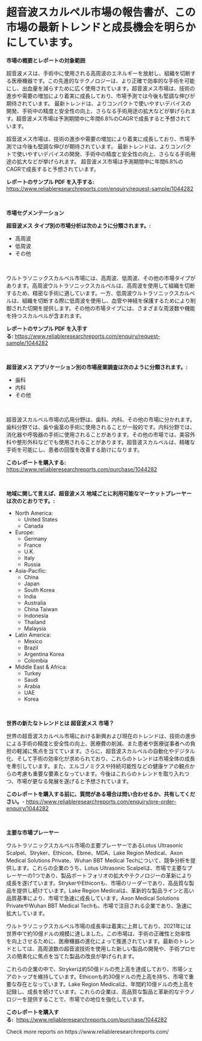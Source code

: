 <p><h1>超音波スカルペル市場の報告書が、この市場の最新トレンドと成長機会を明らかにしています。</h1></p><p><strong>市場の概要とレポートの対象範囲</strong></p>
<p><p>超音波メスは、手術中に使用される高周波のエネルギーを放射し、組織を切断する医療機器です。この先進的なテクノロジーは、より正確で効率的な手術を可能にし、出血量を減らすために広く使用されています。超音波メス市場は、技術の進歩や需要の増加により着実に成長しており、市場予測では今後も堅調な伸びが期待されています。 最新トレンドは、よりコンパクトで使いやすいデバイスの開発、手術中の精度と安全性の向上、さらなる手術用途の拡大などが挙げられます。超音波メス市場は予測期間中に年間6.8%のCAGRで成長すると予想されています。</p><p>超音波メス市場は、技術の進歩や需要の増加により着実に成長しており、市場予測では今後も堅調な伸びが期待されています。 最新トレンドは、よりコンパクトで使いやすいデバイスの開発、手術中の精度と安全性の向上、さらなる手術用途の拡大などが挙げられます。 超音波メス市場は予測期間中に年間6.8%のCAGRで成長すると予想されています。</p></p>
<p><strong>レポートのサンプル PDF を入手する:</strong> <a href="https://www.reliableresearchreports.com/enquiry/request-sample/1044282">https://www.reliableresearchreports.com/enquiry/request-sample/1044282</a></p>
<p>&nbsp;</p>
<p><strong>市場セグメンテーション</strong></p>
<p><strong>超音波メス タイプ別の市場分析は次のように分類されます。:</strong></p>
<p><ul><li>高周波</li><li>低周波</li><li>その他</li></ul></p>
<p>&nbsp;</p>
<p><p>ウルトラソニックスカルペル市場には、高周波、低周波、その他の市場タイプがあります。高周波ウルトラソニックスカルペルは、高周波を使用して組織を切断するため、精密な手術に適しています。一方、低周波ウルトラソニックスカルペルは、組織を切断する際に低周波を使用し、血管や神経を保護するためにより制御された切開を提供します。その他の市場タイプには、さまざまな周波数や機能を持つスカルペルが含まれます。</p></p>
<p><strong>レポートのサンプル PDF を入手する:</strong>&nbsp;<a href="https://www.reliableresearchreports.com/enquiry/request-sample/1044282">https://www.reliableresearchreports.com/enquiry/request-sample/1044282</a></p>
<p>&nbsp;</p>
<p><strong> 超音波メス アプリケーション別の市場産業調査は次のように分類されます。:</strong></p>
<p><ul><li>歯科</li><li>内科</li><li>その他</li></ul></p>
<p>&nbsp;</p>
<p><p>超音波スカルペル市場の応用分野は、歯科、内科、その他の市場に分かれます。歯科分野では、歯や歯茎の手術に使用されることが一般的です。内科分野では、消化器や呼吸器の手術に使用されることがあります。その他の市場では、美容外科や整形外科などでも使用されることがあります。超音波スカルペルは、精確な手術を可能にし、患者の回復を改善する助けになります。</p></p>
<p><strong>このレポートを購入する:</strong>&nbsp; <a href="https://www.reliableresearchreports.com/purchase/1044282">https://www.reliableresearchreports.com/purchase/1044282</a></p>
<p>&nbsp;</p>
<p><strong>地域に関して言えば、超音波メス 地域ごとに利用可能なマーケットプレーヤーは次のとおりです。:</strong></p>
<p><ul>
    <li>
        North America:
        <ul>
            <li>United States</li>
            <li>Canada</li>
        </ul>
    </li>
    <li>
        Europe:
        <ul>
            <li>Germany</li>
            <li>France</li>
            <li>U.K.</li>
            <li>Italy</li>
            <li>Russia</li>
        </ul>
    </li>
    <li>
        Asia-Pacific:
        <ul>
            <li>China</li>
            <li>Japan</li>
            <li>South Korea</li>
            <li>India</li>
            <li>Australia</li>
            <li>China Taiwan</li>
            <li>Indonesia</li>
            <li>Thailand</li>
            <li>Malaysia</li>
        </ul>
    </li>
    <li>
        Latin America:
        <ul>
            <li>Mexico</li>
            <li>Brazil</li>
            <li>Argentina Korea</li>
            <li>Colombia</li>
        </ul>
    </li>
    <li>
        Middle East & Africa:
        <ul>
            <li>Turkey</li>
            <li>Saudi</li>
            <li>Arabia</li>
            <li>UAE</li>
            <li>Korea</li>
        </ul>
    </li>
    </ul></p>
<p>&nbsp;</p>
<p><strong>世界の新たなトレンドとは 超音波メス 市場？</strong></p>
<p><p>世界の超音波スカルペル市場における新興および現在のトレンドは、技術の進歩による手術の精度と安全性の向上、医療費の削減、また患者や医療従事者への負担の軽減に焦点を当てています。さらに、超音波スカルペルの自動化やデジタル化、そして手術の効率化が求められており、これらのトレンドは市場全体の成長を牽引しています。また、エルゴノミクスや持続可能性などの健康ケアの観点からの考慮も重要な要素となっています。今後はこれらのトレンドを取り入れつつ、市場が更なる発展を遂げると予想されています。</p></p>
<p><strong>このレポートを購入する前に、質問がある場合は問い合わせるか、共有してください。</strong>- <a href="https://www.reliableresearchreports.com/enquiry/pre-order-enquiry/1044282">https://www.reliableresearchreports.com/enquiry/pre-order-enquiry/1044282</a></p>
<p>&nbsp;</p>
<p><strong>主要な市場プレーヤー</strong></p>
<p><p>ウルトラソニックスカルペル市場の主要プレーヤーであるLotus Ultrasonic Scalpel、Stryker、Ethicon、Ebme、MDA、Lake Region Medical、Axon Medical Solutions Private、Wuhan BBT Medical Techについて、競争分析を提供します。これらの企業のうち、Lotus Ultrasonic Scalpelは、市場で主要なプレーヤーの1つであり、製品ポートフォリオの拡大やテクノロジーの革新により成長を遂げています。StrykerやEthiconも、市場のリーダーであり、高品質な製品を提供し続けています。Lake Region Medicalは、革新的な製品ラインと高い品質基準により、市場で急速に成長しています。Axon Medical Solutions PrivateやWuhan BBT Medical Techも、市場で注目される企業であり、急速に拡大しています。</p><p>ウルトラソニックスカルペル市場の成長率は着実に上昇しており、2021年には世界中で約10億ドルの規模に達しました。この市場は、手術の正確性と効率性を向上させるために、医療機器の進化によって推進されています。最新のトレンドとしては、高周波数の超音波技術を使用した新しい製品の開発や、手術プロセスの簡素化に焦点を当てた製品の改良が挙げられます。</p><p>これらの企業の中で、Strykerは約50億ドルの売上高を達成しており、市場シェアのトップを維持しています。Ethiconも約30億ドルの売上高を持ち、市場で重要な存在となっています。Lake Region Medicalは、年間約10億ドルの売上高を記録し、成長を続けています。これらの企業は、高品質な製品と革新的なテクノロジーを提供することで、市場での地位を強化しています。</p></p>
<p><strong>このレポートを購入する:</strong>&nbsp;&nbsp;<a href="https://www.reliableresearchreports.com/purchase/1044282">https://www.reliableresearchreports.com/purchase/1044282</a></p>
<p>Check more reports on https://www.reliableresearchreports.com/</p>